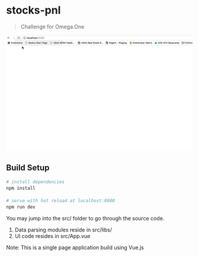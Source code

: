 # stocks-pnl

> Challenge for Omega.One

![Screenshot](https://raw.githubusercontent.com/asimmittal/stocks-pnl-challenge/master/stocks-pnl.gif)

## Build Setup

``` bash
# install dependencies
npm install

# serve with hot reload at localhost:8080
npm run dev
```

You may jump into the src/ folder to go through the source code. 

1. Data parsing modules reside in src/libs/
2. UI code resides in src/App.vue

Note: This is a single page application build using Vue.js
